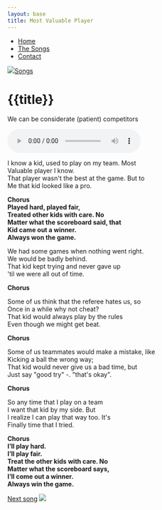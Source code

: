 ```yaml
---
layout: base
title: Most Valuable Player
---
```


<nav>
    <ul class="nav">
      <li><a href="/">Home</a></li>
      <li class="active"><a href="/the-songs/">The Songs</a></li>
      <li><a href="/contact">Contact</a></li>
    </ul>
</nav>


<div class="block">
<a href="/the-songs"><img src="/img/arrow-left.svg"></a><a href="/the-songs">Songs</a>
</div>

<h1 class="song-title2">{{title}}</h1>

We can be considerate (patient) competitors

<div>
    <audio controls="">
      <source src="/music/most-valuable-player.mp3" type="audio/mpeg">
      Your browser does not support the audio element.
    </audio>
  </div>

<span class="lyrics">

I know a kid, used to play on my team. Most  
Valuable player l know.  
That player wasn't the best at the game. But to  
Me that kid looked like a pro.  

**Chorus  
Played hard, played fair,  
Treated other kids with care. No  
Matter what the scoreboard said, that  
Kid came out a winner.  
Always won the game.**

We had some games when nothing went right.  
We would be badly behind.  
That kid kept trying and never gave up  
'til we were all out of time.  

**Chorus**

Some of us think that the referee hates us, so  
Once in a while why not cheat?  
That kid would always play by the rules  
Even though we might get beat.

**Chorus**

Some of us teammates would make a mistake, like  
Kicking a ball the wrong way;  
That kid would never give us a bad time, but  
Just say "good try" -. "that's okay".  

**Chorus**

So any time that I play on a team  
I want that kid by my side. But  
I realize I can play that way too. It's  
Finally time that I tried.

**Chorus  
I’ll play hard.  
I’ll play fair.  
Treat the other kids with care. No  
Matter what the scoreboard says,  
I’ll come out a winner.  
Always win the game.**

</span>

<div class="right">
<a href="/the-songs/put-down-blues">Next song</a>
<a href="/the-songs/put-down-blues"><img src="/img/arrow-right.svg"></a>
</div>

